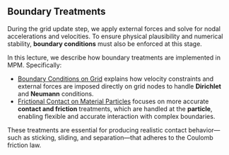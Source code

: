 ## Boundary Treatments

During the grid update step, we apply external forces and solve for nodal accelerations and velocities. To ensure physical plausibility and numerical stability, **boundary conditions** must also be enforced at this stage.

In this lecture, we describe how boundary treatments are implemented in MPM. Specifically:

- [Boundary Conditions on Grid](./lec28.1-grid_bc.md) explains how velocity constraints and external forces are imposed directly on grid nodes to handle **Dirichlet** and **Neumann** conditions.
- [Frictional Contact on Material Particles](./lec28.2-contact_on_particles.md) focuses on more accurate **contact and friction** treatments, which are handled at the **particle**, enabling flexible and accurate interaction with complex boundaries.

These treatments are essential for producing realistic contact behavior—such as sticking, sliding, and separation—that adheres to the Coulomb friction law.